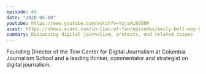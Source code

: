 ```yaml
---
episode: 43
date: "2020-05-08"
youtube: https://www.youtube.com/watch?v=YzjaXi8GONM
acast: https://shows.acast.com/in-lieu-of-fun/episodes/emily-bell-may-8-2020
summary: Discussing digital journalism, protests, and related issues
---
```

Founding Director of the Tow Center for Digital Journalism at Columbia Journalism School and a leading thinker, commentator and strategist on digital journalism.


